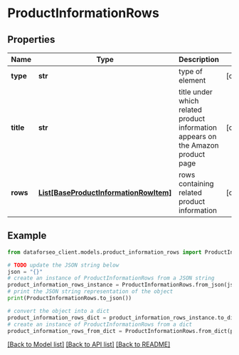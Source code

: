 # ProductInformationRows


## Properties

Name | Type | Description | Notes
------------ | ------------- | ------------- | -------------
**type** | **str** | type of element | [optional] 
**title** | **str** | title under which related product information appears on the Amazon product page | [optional] 
**rows** | [**List[BaseProductInformationRowItem]**](BaseProductInformationRowItem.md) | rows containing related product information | [optional] 

## Example

```python
from dataforseo_client.models.product_information_rows import ProductInformationRows

# TODO update the JSON string below
json = "{}"
# create an instance of ProductInformationRows from a JSON string
product_information_rows_instance = ProductInformationRows.from_json(json)
# print the JSON string representation of the object
print(ProductInformationRows.to_json())

# convert the object into a dict
product_information_rows_dict = product_information_rows_instance.to_dict()
# create an instance of ProductInformationRows from a dict
product_information_rows_from_dict = ProductInformationRows.from_dict(product_information_rows_dict)
```
[[Back to Model list]](../README.md#documentation-for-models) [[Back to API list]](../README.md#documentation-for-api-endpoints) [[Back to README]](../README.md)


